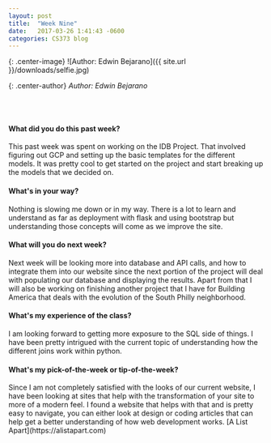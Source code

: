 ```yaml
---
layout: post
title:  "Week Nine"
date:   2017-03-26 1:41:43 -0600
categories: CS373 blog
---
```

{: .center-image}
![Author: Edwin Bejarano]({{ site.url }}/downloads/selfie.jpg)

{: .center-author}
<i> Author: Edwin Bejarano</i>

<br /><br />
<h4><b>What did you do this past week?</b></h4>
This past week was spent on working on the IDB Project. That involved figuring out GCP and setting up the basic templates for the different models. It was pretty cool to get started on the project and start breaking up the models that we decided on. 

<h4><b>What's in your way?</b></h4>
Nothing is slowing me down or in my way. There is a lot to learn and understand as far as deployment with flask and using bootstrap but understanding those concepts will come as we improve the site.

<h4><b>What will you do next week?</b></h4>
Next week will be looking more into database and API calls, and how to integrate them into our website since the next portion of the project will deal with populating our database and displaying the results. Apart from that I will also be working on finishing another project that I have for Building America that deals with the evolution of the South Philly neighborhood.
 
<h4><b>What's my experience of the class?</b></h4>
I am looking forward to getting more exposure to the SQL side of things. I have been pretty intrigued with the current topic of understanding how the different joins work within python. 

<h4><b>What's my pick-of-the-week or tip-of-the-week?</b></h4>
Since I am not completely satisfied with the looks of our current website, I have been looking at sites that help with the transformation of your site to more of a modern feel. I found a website that helps with that and is pretty easy to navigate, you can either look at design or coding articles that can help get a better understanding of how web development works. [A List Apart](https://alistapart.com)

